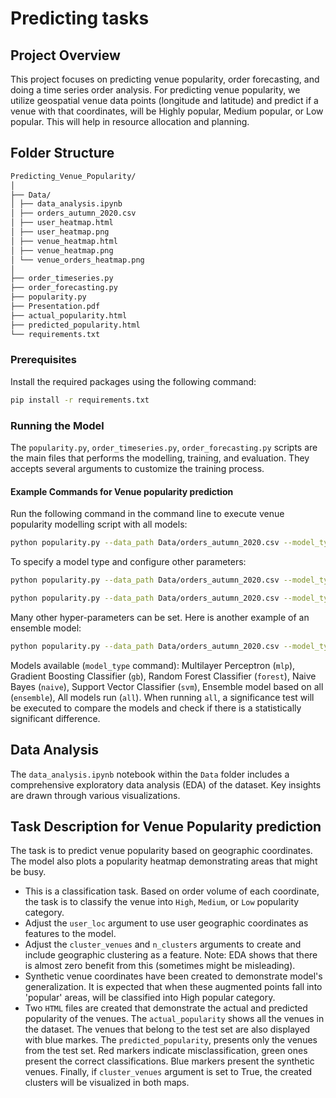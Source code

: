# Predicting tasks

## Project Overview
This project focuses on predicting venue popularity, order forecasting, and doing a time series order analysis. For predicting venue popularity, we utilize geospatial venue data points (longitude and latitude) and predict if a venue with that coordinates, will be Highly popular, Medium popular, or Low popular. This will help in resource allocation and planning.

## Folder Structure
```bash
Predicting_Venue_Popularity/
│
├── Data/
│ ├── data_analysis.ipynb
│ ├── orders_autumn_2020.csv
│ ├── user_heatmap.html
│ ├── user_heatmap.png
│ ├── venue_heatmap.html
│ ├── venue_heatmap.png
│ └── venue_orders_heatmap.png
│
├── order_timeseries.py
├── order_forecasting.py
├── popularity.py
├── Presentation.pdf
├── actual_popularity.html
├── predicted_popularity.html
└── requirements.txt
```
### Prerequisites
Install the required packages using the following command:
```bash
pip install -r requirements.txt
```
### Running the Model
The `popularity.py`, `order_timeseries.py`, `order_forecasting.py` scripts are the main files that performs the modelling, training, and evaluation. They accepts several arguments to customize the training process.

#### Example Commands for Venue popularity prediction
Run the following command in the command line to execute venue popularity modelling script with all models:
```bash
python popularity.py --data_path Data/orders_autumn_2020.csv --model_type all --user_loc True --cluster_venues True --n_clusters 10
```
To specify a model type and configure other parameters:
```bash
python popularity.py --data_path Data/orders_autumn_2020.csv --model_type mlp --user_loc False --learning_rate 0.01 --units_layers 500,250,500,500
```
```bash
python popularity.py --data_path Data/orders_autumn_2020.csv --model_type mlp --user_loc False --cluster_venues True --n_clusters 7 
```
Many other hyper-parameters can be set. Here is another example of an ensemble model:
```bash
python popularity.py --data_path Data/orders_autumn_2020.csv --model_type ensemble --epochs 50 --degree 3 --n_estimators 50
```
Models available (`model_type` command): Multilayer Perceptron (`mlp`), Gradient Boosting Classifier (`gb`), Random Forest Classifier (`forest`), Naive Bayes (`naive`), Support Vector Classifier (`svm`), Ensemble model based on all (`ensemble`), All models run (`all`). When running `all`, a significance test will be executed to compare the models and check if there is a statistically significant difference.

## Data Analysis
The `data_analysis.ipynb` notebook within the `Data` folder includes a comprehensive exploratory data analysis (EDA) of the dataset. Key insights are drawn through various visualizations.

## Task Description for Venue Popularity prediction
The task is to predict venue popularity based on geographic coordinates. The model also plots a popularity heatmap demonstrating areas that might be busy.
- This is a classification task. Based on order volume of each coordinate, the task is to classify the venue into `High`, `Medium`, or `Low` popularity category.
- Adjust the `user_loc` argument to use user geographic coordinates as features to the model.
- Adjust the `cluster_venues` and `n_clusters` arguments to create and include geographic clustering as a feature. Note: EDA shows that there is almost zero benefit from this (sometimes might be misleading).
- Synthetic venue coordinates have been created to demonstrate model's generalization. It is expected that when these augmented points fall into 'popular' areas, will be classified into High popular category.  
- Two `HTML` files are created that demonstrate the actual and predicted popularity of the venues. The `actual_popularity` shows all the venues in the dataset. The venues that belong to the test set are also displayed with blue markes. The `predicted_popularity`, presents only the venues from the test set. Red markers indicate misclassification, green ones present the correct classifications. Blue markers present the synthetic venues. Finally, if `cluster_venues` argument is set to True, the created clusters will be visualized in both maps.